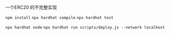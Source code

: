 一个ERC20 的不完整实现


`npm install`
`npx hardhat compile`
`npx hardhat test`

`npx hardhat node`
`npx hardhat run scripts/deploy.js --network localhost`
